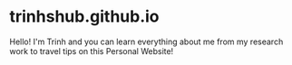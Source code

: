# trinhshub.github.io
Hello! I'm Trinh and you can learn everything about me from my research work to travel tips on this Personal Website!
